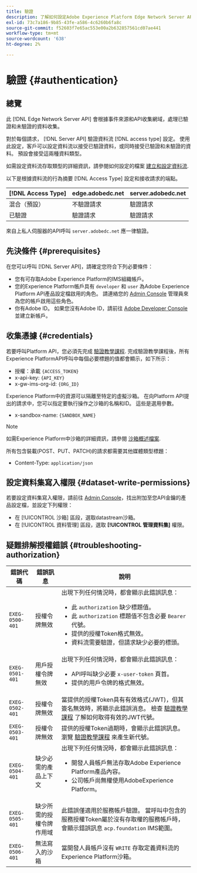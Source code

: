 ```yaml
---
title: 驗證
description: 了解如何設定Adobe Experience Platform Edge Network Server API的驗證。
exl-id: 73c7a186-9b85-43fe-a586-4c6260b6fa8c
source-git-commit: f52603f7e65ac553e00a2b632857561cd07ae441
workflow-type: tm+mt
source-wordcount: '638'
ht-degree: 2%

---
```


# 驗證 {#authentication}

## 總覽

此 [!DNL Edge Network Server API] 會根據事件來源和API收集網域，處理已驗證和未驗證的資料收集。

對於每個請求， [!DNL Server API] 驗證資料流 [!DNL access type] 設定。 使用此設定，客戶可以設定資料流以接受已驗證資料，或同時接受已驗證和未驗證的資料。 預設會接受這兩種資料類型。

如需設定資料流存取類型的詳細資訊，請參閱如何設定的檔案 [建立和設定資料流](../edge/datastreams/overview.md#create).

以下是根據資料流的行為摘要 [!DNL Access Type] 設定和接收請求的端點。

| [!DNL Access Type] | edge.adobedc.net | server.adobedc.net |
|-----------------|-------------------------------|-----------------------|
| 混合（預設） | 不驗證請求 | 驗證請求 |
| 已驗證 | 驗證請求 | 驗證請求 |

來自上私人伺服器的API呼叫 `server.adobedc.net` 應一律驗證。

## 先決條件 {#prerequisites}

在您可以呼叫 [!DNL Server API]，請確定您符合下列必要條件：

* 您有可存取Adobe Experience Platform的IMS組織帳戶。
* 您的Experience Platform帳戶具有 `developer` 和 `user` 為Adobe Experience Platform API產品設定檔啟用的角色。 請連絡您的 [Admin Console](../access-control/home.md) 管理員來為您的帳戶啟用這些角色。
* 你有Adobe ID。 如果您沒有Adobe ID，請前往 [Adobe Developer Console](https://developer.adobe.com/console) 並建立新帳戶。

## 收集憑據 {#credentials}

若要呼叫Platform API，您必須先完成 [驗證教學課程](../landing/api-authentication.md). 完成驗證教學課程後，所有Experience PlatformAPI呼叫中每個必要標題的值都會顯示，如下所示：

* 授權：承載 `{ACCESS_TOKEN}`
* x-api-key: `{API_KEY}`
* x-gw-ims-org-id: `{ORG_ID}`

Experience Platform中的資源可以隔離至特定的虛擬沙箱。 在向Platform API提出的請求中，您可以指定要執行操作之沙箱的名稱和ID。 這些是選用參數。

* x-sandbox-name: `{SANDBOX_NAME}`

>[!NOTE]
>
>如需Experience Platform中沙箱的詳細資訊，請參閱 [沙箱概述檔案](../sandboxes/home.md).

所有包含裝載(POST、PUT、PATCH)的請求都需要其他媒體類型標題：

* Content-Type: `application/json`

## 設定資料集寫入權限 {#dataset-write-permissions}

若要設定資料集寫入權限，請前往 [Admin Console](https://adminconsole.adobe.com)，找出附加至您API金鑰的產品設定檔，並設定下列權限：

* 在 [!UICONTROL 沙箱] 區段，選取datastream沙箱。
* 在 [!UICONTROL 資料管理] 區段，選取 **[!UICONTROL 管理資料集]** 權限。

## 疑難排解授權錯誤 {#troubleshooting-authorization}

| 錯誤代碼 | 錯誤訊息 | 說明 |
| --- | --- | --- |
| `EXEG-0500-401` | 授權令牌無效 | 出現下列任何情況時，都會顯示此錯誤訊息：  <ul><li>此 `authorization` 缺少標題值。</li><li>此 `authorization` 標題值不包含必要 `Bearer` 代號。</li><li>提供的授權Token格式無效。</li><li>資料流需要驗證，但請求缺少必要的標頭。</li></ul> |
| `EXEG-0501-401` | 用戶授權令牌無效 | 出現下列任何情況時，都會顯示此錯誤訊息： <ul><li>API呼叫缺少必要 `x-user-token` 頁首。</li><li>提供的用戶令牌的格式無效。</li></ul> |
| `EXEG-0502-401` | 授權令牌無效 | 當提供的授權Token具有有效格式(JWT)，但其簽名無效時，將顯示此錯誤消息。 檢查 [驗證教學課程](../landing/api-authentication.md) 了解如何取得有效的JWT代號。 |
| `EXEG-0503-401` | 授權令牌無效 | 提供的授權Token過期時，會顯示此錯誤訊息。 瀏覽 [驗證教學課程](../landing/api-authentication.md) 來產生新代號。 |
| `EXEG-0504-401` | 缺少必需的產品上下文 | 出現下列任何情況時，都會顯示此錯誤訊息：  <ul><li>開發人員帳戶無法存取Adobe Experience Platform產品內容。</li><li>公司帳戶尚無權使用AdobeExperience Platform。</li></ul> |
| `EXEG-0505-401` | 缺少所需的授權令牌作用域 | 此錯誤僅適用於服務帳戶驗證。 當呼叫中包含的服務授權Token屬於沒有存取權的服務帳戶時，會顯示錯誤訊息 `acp.foundation` IMS範圍。 |
| `EXEG-0506-401` | 無法寫入的沙箱 | 當開發人員帳戶沒有 `WRITE` 存取定義資料流的Experience Platform沙箱。 |
